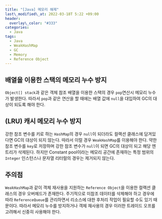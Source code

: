 ```yaml
---
title: "[Java] 메모리 해제"
last\_modified\_at: 2022-03-18T 5:22 +09:00
header:
  overlay\_color: "#333"
categories:
  - Java
tags:
  - Java
  - WeakHashMap
  - GC
  - Memory
  - Reference Object
---
```

## 배열을 이용한 스택의 메모리 누수 방지
`Object[] stack`과 같은 객체 참조 배열을 이용한 스택의 경우 `pop`연산시 메모리 누수가 발생한다. 따라서 `pop`과 같은 연산을 할 때에는 배열 값에 `null`을 대입하여 GC의 대상이 되도록 해야 한다.

## (LRU) 캐시 메모리 누수 방지
강한 참조 변수를 키로 하는 `HashMap`의 경우 `null`이 되더라도 컬랙션 클래스에 담겨있다면 GC의 대상이 되지 않는다. 따라서 이럴 경우 `WeakHashMap`를 이용해야 한다. 약한 참조 변수를 `key`로 저장하며 강한 참조 변수가 `null`이 되면 GC의 대상이 되고 해당 엔트리가 삭제된다. 하지만 Constant pool이라는 메모리 공간에 존재하는 특정 범위의 `Integer` 인스턴스나 문자열 리터럴의 경우는 제거되지 않는다.

## 주의점
`WeakHashMap`과 같이 객체 재사용을 지원하는 `Reference Object`을 이용한 컬랙션 클래스의 경우 오버헤드가 존재한다. 주기적으로 미참조 데이터를 삭제해야 하고 경우에 따라 `ReferenceQueue`를 관리하면서 리소스에 대한 후처리 작업이 필요할 수도 있기 때문이다. 따라서 메모리 누수를 방지하거나 객체 재사용의 경우 이러한 트레이드 오프를 고려해서 신중히 사용해야 한다. 
